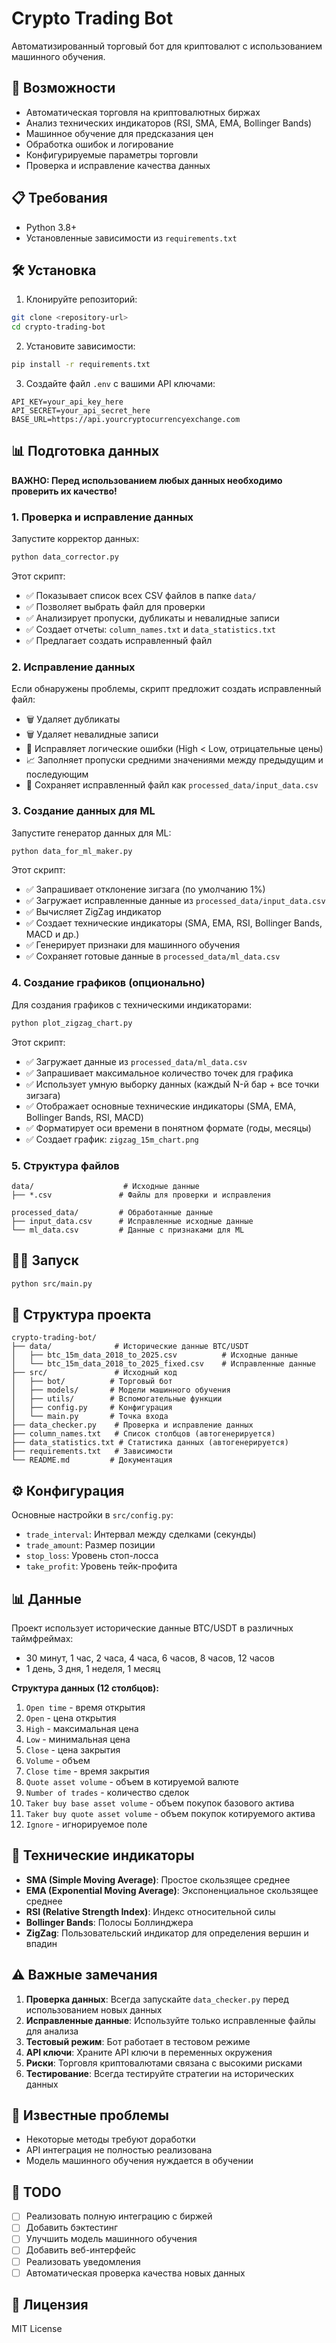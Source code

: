 # Crypto Trading Bot

Автоматизированный торговый бот для криптовалют с использованием машинного обучения.

## 🚀 Возможности

- Автоматическая торговля на криптовалютных биржах
- Анализ технических индикаторов (RSI, SMA, EMA, Bollinger Bands)
- Машинное обучение для предсказания цен
- Обработка ошибок и логирование
- Конфигурируемые параметры торговли
- Проверка и исправление качества данных

## 📋 Требования

- Python 3.8+
- Установленные зависимости из `requirements.txt`

## 🛠️ Установка

1. Клонируйте репозиторий:
```bash
git clone <repository-url>
cd crypto-trading-bot
```

2. Установите зависимости:
```bash
pip install -r requirements.txt
```

3. Создайте файл `.env` с вашими API ключами:
```env
API_KEY=your_api_key_here
API_SECRET=your_api_secret_here
BASE_URL=https://api.yourcryptocurrencyexchange.com
```

## 📊 Подготовка данных

**ВАЖНО: Перед использованием любых данных необходимо проверить их качество!**

### 1. Проверка и исправление данных

Запустите корректор данных:
```bash
python data_corrector.py
```

Этот скрипт:
- ✅ Показывает список всех CSV файлов в папке `data/`
- ✅ Позволяет выбрать файл для проверки
- ✅ Анализирует пропуски, дубликаты и невалидные записи
- ✅ Создает отчеты: `column_names.txt` и `data_statistics.txt`
- ✅ Предлагает создать исправленный файл

### 2. Исправление данных

Если обнаружены проблемы, скрипт предложит создать исправленный файл:
- 🗑️ Удаляет дубликаты
- 🗑️ Удаляет невалидные записи
- 🔧 Исправляет логические ошибки (High < Low, отрицательные цены)
- 📈 Заполняет пропуски средними значениями между предыдущим и последующим
- 💾 Сохраняет исправленный файл как `processed_data/input_data.csv`

### 3. Создание данных для ML

Запустите генератор данных для ML:
```bash
python data_for_ml_maker.py
```

Этот скрипт:
- ✅ Запрашивает отклонение зигзага (по умолчанию 1%)
- ✅ Загружает исправленные данные из `processed_data/input_data.csv`
- ✅ Вычисляет ZigZag индикатор
- ✅ Создает технические индикаторы (SMA, EMA, RSI, Bollinger Bands, MACD и др.)
- ✅ Генерирует признаки для машинного обучения
- ✅ Сохраняет готовые данные в `processed_data/ml_data.csv`

### 4. Создание графиков (опционально)

Для создания графиков с техническими индикаторами:
```bash
python plot_zigzag_chart.py
```

Этот скрипт:
- ✅ Загружает данные из `processed_data/ml_data.csv`
- ✅ Запрашивает максимальное количество точек для графика
- ✅ Использует умную выборку данных (каждый N-й бар + все точки зигзага)
- ✅ Отображает основные технические индикаторы (SMA, EMA, Bollinger Bands, RSI, MACD)
- ✅ Форматирует оси времени в понятном формате (годы, месяцы)
- ✅ Создает график: `zigzag_15m_chart.png`

### 5. Структура файлов

```
data/                    # Исходные данные
├── *.csv               # Файлы для проверки и исправления

processed_data/         # Обработанные данные
├── input_data.csv      # Исправленные исходные данные
└── ml_data.csv         # Данные с признаками для ML
```

## 🏃‍♂️ Запуск

```bash
python src/main.py
```

## 📁 Структура проекта

```
crypto-trading-bot/
├── data/              # Исторические данные BTC/USDT
│   ├── btc_15m_data_2018_to_2025.csv          # Исходные данные
│   └── btc_15m_data_2018_to_2025_fixed.csv    # Исправленные данные
├── src/               # Исходный код
│   ├── bot/          # Торговый бот
│   ├── models/       # Модели машинного обучения
│   ├── utils/        # Вспомогательные функции
│   ├── config.py     # Конфигурация
│   └── main.py       # Точка входа
├── data_checker.py    # Проверка и исправление данных
├── column_names.txt   # Список столбцов (автогенерируется)
├── data_statistics.txt # Статистика данных (автогенерируется)
├── requirements.txt   # Зависимости
└── README.md         # Документация
```

## ⚙️ Конфигурация

Основные настройки в `src/config.py`:

- `trade_interval`: Интервал между сделками (секунды)
- `trade_amount`: Размер позиции
- `stop_loss`: Уровень стоп-лосса
- `take_profit`: Уровень тейк-профита

## 📊 Данные

Проект использует исторические данные BTC/USDT в различных таймфреймах:
- 30 минут, 1 час, 2 часа, 4 часа, 6 часов, 8 часов, 12 часов
- 1 день, 3 дня, 1 неделя, 1 месяц

**Структура данных (12 столбцов):**
1. `Open time` - время открытия
2. `Open` - цена открытия
3. `High` - максимальная цена
4. `Low` - минимальная цена
5. `Close` - цена закрытия
6. `Volume` - объем
7. `Close time` - время закрытия
8. `Quote asset volume` - объем в котируемой валюте
9. `Number of trades` - количество сделок
10. `Taker buy base asset volume` - объем покупок базового актива
11. `Taker buy quote asset volume` - объем покупок котируемого актива
12. `Ignore` - игнорируемое поле

## 🔧 Технические индикаторы

- **SMA (Simple Moving Average)**: Простое скользящее среднее
- **EMA (Exponential Moving Average)**: Экспоненциальное скользящее среднее
- **RSI (Relative Strength Index)**: Индекс относительной силы
- **Bollinger Bands**: Полосы Боллинджера
- **ZigZag**: Пользовательский индикатор для определения вершин и впадин

## ⚠️ Важные замечания

1. **Проверка данных**: Всегда запускайте `data_checker.py` перед использованием новых данных
2. **Исправленные данные**: Используйте только исправленные файлы для анализа
3. **Тестовый режим**: Бот работает в тестовом режиме
4. **API ключи**: Храните API ключи в переменных окружения
5. **Риски**: Торговля криптовалютами связана с высокими рисками
6. **Тестирование**: Всегда тестируйте стратегии на исторических данных

## 🐛 Известные проблемы

- Некоторые методы требуют доработки
- API интеграция не полностью реализована
- Модель машинного обучения нуждается в обучении

## 📝 TODO

- [ ] Реализовать полную интеграцию с биржей
- [ ] Добавить бэктестинг
- [ ] Улучшить модель машинного обучения
- [ ] Добавить веб-интерфейс
- [ ] Реализовать уведомления
- [ ] Автоматическая проверка качества новых данных

## 📄 Лицензия

MIT License
